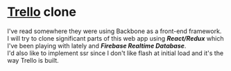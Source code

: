 # [Trello](http://www.trello.com") clone 


I've read somewhere they were using Backbone as a front-end framework. 
<br />
I will try to clone significant parts of this web app using **_React/Redux_** which I've been playing with lately and **_Firebase Realtime Database_**.
<br />
I'd also like to implement ssr since I don't like flash at initial load and it's the way Trello is built.
